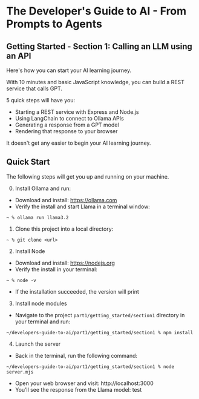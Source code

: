 # The Developer's Guide to AI - From Prompts to Agents

## Getting Started - Section 1: Calling an LLM using an API

Here's how you can start your AI learning journey.

With 10 minutes and basic JavaScript knowledge, you can build a REST service that calls GPT.

5 quick steps will have you:

- Starting a REST service with Express and Node.js
- Using LangChain to connect to Ollama APIs
- Generating a response from a GPT model
- Rendering that response to your browser

It doesn't get any easier to begin your AI learning journey.

## Quick Start

The following steps will get you up and running on your machine.

0. Install Ollama and run:

- Download and install: https://ollama.com
- Verify the install and start Llama in a terminal window:

```
~ % ollama run llama3.2
```

1. Clone this project into a local directory:

```
~ % git clone <url>
```

2. Install Node

- Download and install: https://nodejs.org
- Verify the install in your terminal:

```
~ % node -v
```

- If the installation succeeded, the version will print

3. Install node modules

- Navigate to the project `part1/getting_started/section1` directory in your terminal and run:

```
~/developers-guide-to-ai/part1/getting_started/section1 % npm install
```

4.  Launch the server

- Back in the terminal, run the following command:

```
~/developers-guide-to-ai/part1/getting_started/section1 % node server.mjs
```

- Open your web browser and visit: http://localhost:3000
- You’ll see the response from the Llama model:  test